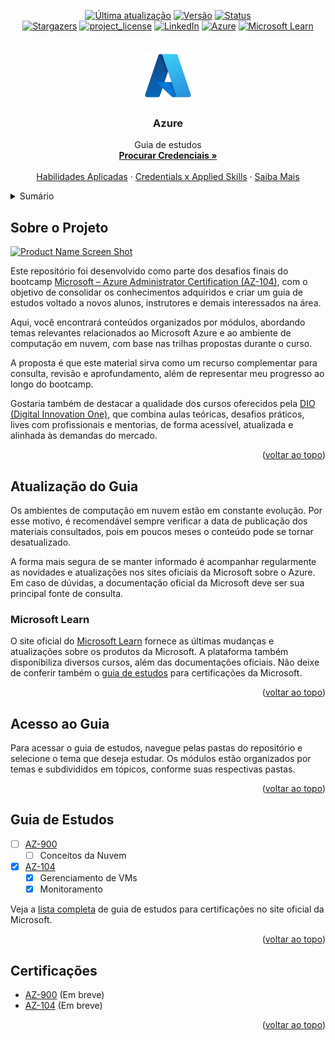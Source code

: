 <!-- Best-README-Template
https://github.com/othneildrew/Best-README-Template -->

<!-- VOLTAR AO TOPO -->
<a id="readme-top"></a>

<!-- SHIELDS.IO -->
<div align="center">
  
  [![Última atualização][last-commit-shield]][repo-url]
  [![Versão][version-shield]][repo-url]
  [![Status][status-shield]][repo-url]  
  [![Stargazers][stars-shield]][stars-url]
  [![project_license][license-shield]][license-url]
  [![LinkedIn][linkedin-shield]][linkedin-url]
  [![Azure][azure-shield]][azure-url]
  [![Microsoft Learn][learn-shield]][learn-url]
  
</div>

<!-- LOGO DO PROJETO -->
<br />
<div align="center">
  <a href="https://github.com/Ozakye/Azure/blob/main/README.md">
    <img src="images/Microsoft-Azure.png" alt="Logo" width="80" height="80">
  </a>

<h3 align="center">Azure</h3>

  <p align="center">
    Guia de estudos
    <br />
    <a href="https://learn.microsoft.com/en-us/credentials/browse"><strong>Procurar Credenciais »</strong></a>
    <br />
    <br />
    <a href="https://learn.microsoft.com/en-us/credentials/browse/?credential_types=applied%20skills">Habilidades Aplicadas</a>
    &middot;
    <a href="https://arch-center.azureedge.net/Credentials/choose-your-microsoft-credential.pdf">Credentials x Applied Skills</a>
    &middot;
    <a href="https://learn.microsoft.com/en-us/credentials/">Saiba Mais</a>
  </p>
</div>

<!-- SUMÁRIO -->
<details>
  <summary>Sumário</summary>
  <ol>
    <li>
      <a href="#sobre-o-projeto">Sobre o Projeto</a>
    </li>
    <li>
      <a href="#atualização-do-guia">Atualização do Guia</a>
      <ul>
        <li><a href="#microsoft-learn">Microsoft Learn</a></li>
      </ul>
    </li>
    <li><a href="#acesso-ao-guia">Acesso ao Guia</a></li>
    <li><a href="#guia-de-estudos">Guia de Estudos</a></li>
    <li><a href="#certificações">Certificações</a>
  </ol>
</details>

<!-- SOBRE O PROJETO -->
## Sobre o Projeto

[![Product Name Screen Shot][product-screenshot]](https://example.com)

Este repositório foi desenvolvido como parte dos desafios finais do bootcamp [Microsoft – Azure Administrator Certification (AZ-104)](https://www.dio.me/bootcamp/microsoft-az-104-certification), com o objetivo de consolidar os conhecimentos adquiridos e criar um guia de estudos voltado a novos alunos, instrutores e demais interessados na área.

Aqui, você encontrará conteúdos organizados por módulos, abordando temas relevantes relacionados ao Microsoft Azure e ao ambiente de computação em nuvem, com base nas trilhas propostas durante o curso.

A proposta é que este material sirva como um recurso complementar para consulta, revisão e aprofundamento, além de representar meu progresso ao longo do bootcamp.

Gostaria também de destacar a qualidade dos cursos oferecidos pela [DIO (Digital Innovation One)](https://www.dio.me/), que combina aulas teóricas, desafios práticos, lives com profissionais e mentorias, de forma acessível, atualizada e alinhada às demandas do mercado.

<p align="right">(<a href="#readme-top">voltar ao topo</a>)</p>

<!-- ATUALIZAÇÃO DO GUIA -->
## Atualização do Guia

Os ambientes de computação em nuvem estão em constante evolução. Por esse motivo, é recomendável sempre verificar a data de publicação dos materiais consultados, pois em poucos meses o conteúdo pode se tornar desatualizado.

A forma mais segura de se manter informado é acompanhar regularmente as novidades e atualizações nos sites oficiais da Microsoft sobre o Azure. Em caso de dúvidas, a documentação oficial da Microsoft deve ser sua principal fonte de consulta.

<!-- MICROSOFT LEARN -->
### Microsoft Learn

O site oficial do [Microsoft Learn](https://learn.microsoft.com/) fornece as últimas mudanças e atualizações sobre os produtos da Microsoft. A plataforma também disponibiliza diversos cursos, além das documentações oficiais. Não deixe de conferir também o [guia de estudos](https://learn.microsoft.com/pt-br/credentials/certifications/resources/study-guides/ai-102) para certificações da Microsoft.

<p align="right">(<a href="#readme-top">voltar ao topo</a>)</p>

<!-- ACESSO AO GUIA -->
## Acesso ao Guia

Para acessar o guia de estudos, navegue pelas pastas do repositório e selecione o tema que deseja estudar. Os módulos estão organizados por temas e subdivididos em tópicos, conforme suas respectivas pastas.

<p align="right">(<a href="#readme-top">voltar ao topo</a>)</p>

<!-- GUIA DE ESTUDOS -->
## Guia de Estudos

- [ ] [AZ-900](https://learn.microsoft.com/pt-br/credentials/certifications/resources/study-guides/az-900)
    - [ ] Conceitos da Nuvem
- [X] [AZ-104](https://learn.microsoft.com/pt-br/credentials/certifications/resources/study-guides/az-104)
    - [X] Gerenciamento de VMs
    - [X] Monitoramento

Veja a [lista completa](https://learn.microsoft.com/pt-br/credentials/certifications/resources/study-guides/ai-102) de guia de estudos para certificações no site oficial da Microsoft.

<p align="right">(<a href="#readme-top">voltar ao topo</a>)</p>

<!-- CERTIFICAÇÕES -->
## Certificações

* [AZ-900]() (Em breve)
* [AZ-104]() (Em breve)

<p align="right">(<a href="#readme-top">voltar ao topo</a>)</p>

<!-- MARKDOWN LINKS & IMAGENS -->
<!-- https://www.markdownguide.org/basic-syntax/#reference-style-links -->
[stars-shield]: https://img.shields.io/github/stars/ozakye/Azure.svg?style=for-the-badge
[stars-url]: https://github.com/ozakye/Azure/stargazers
[license-shield]: https://img.shields.io/github/license/ozakye/Azure.svg?style=for-the-badge
[license-url]: https://github.com/ozakye/Azure/blob/main/LICENSE.txt
[linkedin-shield]: https://img.shields.io/badge/-LinkedIn-black.svg?style=for-the-badge&logo=linkedin&colorB=555
[linkedin-url]: https://linkedin.com/in/ozaky
[product-screenshot]: images/screenshot.png
[last-commit-shield]: https://img.shields.io/github/last-commit/ozakye/Azure.svg?style=for-the-badge
[repo-url]: https://github.com/ozakye/Azure
[version-shield]: https://img.shields.io/badge/version-Jul_2025-blue?style=for-the-badge
[status-shield]: https://img.shields.io/badge/status-em%20desenvolvimento-yellow?style=for-the-badge
[azure-shield]: https://img.shields.io/badge/Azure-0078D4?style=for-the-badge&logo=microsoftazure&logoColor=white
[azure-url]: https://azure.microsoft.com
[learn-shield]: https://img.shields.io/badge/Microsoft_Learn-00ADEF?style=for-the-badge&logo=microsoft&logoColor=white
[learn-url]: https://learn.microsoft.com
